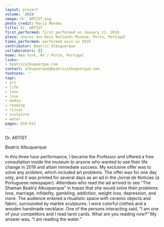 ```yaml
---
layout: project
volume: '2019'
image: Dr._ARTIST.png
photo_credit: Maria Mendes
title: Dr. ARTIST
first_performed: first performed on January 12, 2019
place: Soares dos Reis National Museum, Porto, Portugal
times_performed: performed once in 2019
contributor: Beatriz Albuquerque
collaborators: []
home: New York, NY / Porto, Portugal
links:
- beatrizalbuquerque.com
contact: albuquerque@beatrizalbuquerque.com
footnote: ''
tags:
- art
- life
- loss
- love
- media
- reading
- ritual
- sculpture
- water
pages: 010-011
---
```


Dr. ARTIST

Beatriz Albuquerque

In this three hour performance, I became the Professor  and offered a free consultation inside the museum to anyone who wanted to see their life change in 2019 and attain immediate success. My exclusive offer was to solve any problem, which included art problems. The offer was for one day only, and it was printed for several days as an ad in the Jornal de Noticias (a Portuguese newspaper). Attendees who read the ad arrived to see “The Shaman Beatriz Albuquerque” in hopes that she would solve their problems: love, marriage, infidelity, gambling, addiction, weight loss, depression, and more. The audience entered a ritualistic space with ceramic objects and fabric, surrounded by marble sculptures. I wore colorful clothes and a wooden handmade necklace. One of the persons interacting said, “I am one of your competitors and I read tarot cards. What are you reading now?” My answer was, “I am reading the water.”
